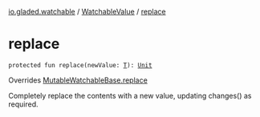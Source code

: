 [io.gladed.watchable](../index.md) / [WatchableValue](index.md) / [replace](./replace.md)

# replace

`protected fun replace(newValue: `[`T`](index.md#T)`): `[`Unit`](https://kotlinlang.org/api/latest/jvm/stdlib/kotlin/-unit/index.html)

Overrides [MutableWatchableBase.replace](../-mutable-watchable-base/replace.md)

Completely replace the contents with a new value, updating changes() as required.

